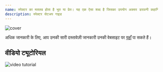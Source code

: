 ```yaml
---
name: स्पेक्टर का मतलब होता है भूत या प्रेत। यह एक ऐसा शब्द है जिसका उपयोग अक्सर डरावनी कहानियों या फिल्मों में किया जाता है। जब हम स्पेक्टर की बात करते हैं, तो हम किसी ऐसी अदृश्य शक्ति या आत्मा की बात कर रहे होते हैं जो लोगों को डराती है।
description: स्पेक्टर सेटअप गाइड
---
```

![cover](assets/cover.webp)

अधिक जानकारी के लिए, आप उनकी सारी दस्तावेज़ी जानकारी उनकी वेबसाइट पर [यहाँ](https://docs.specter.solutions/desktop/) पा सकते हैं।

## वीडियो ट्यूटोरियल

![video tutorial](https://www.youtube.com/watch?v=mV1KS-Uwjew)